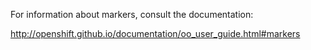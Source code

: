 For information about markers, consult the documentation:

http://openshift.github.io/documentation/oo_user_guide.html#markers
